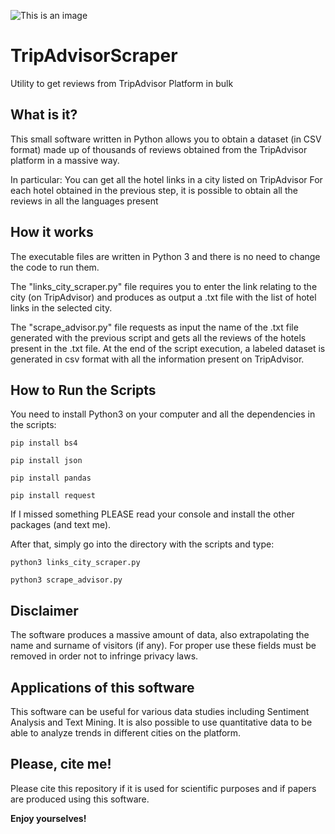 ![This is an image](https://i.ibb.co/zVNbPDW/repologo-copy.png)

# TripAdvisorScraper
Utility to get reviews from TripAdvisor Platform in bulk 

## What is it?

This small software written in Python allows you to obtain a dataset (in CSV format) made up of thousands of reviews obtained from the TripAdvisor platform in a massive way.

In particular:
You can get all the hotel links in a city listed on TripAdvisor
For each hotel obtained in the previous step, it is possible to obtain all the reviews in all the languages ​​present

## How it works

The executable files are written in Python 3 and there is no need to change the code to run them.

The "links_city_scraper.py" file requires you to enter the link relating to the city (on TripAdvisor) and produces as output a .txt file with the list of hotel links in the selected city.

The "scrape_advisor.py" file requests as input the name of the .txt file generated with the previous script and gets all the reviews of the hotels present in the .txt file. At the end of the script execution, a labeled dataset is generated in csv format with all the information present on TripAdvisor.

## How to Run the Scripts

You need to install Python3 on your computer and all the dependencies in the scripts:
```
pip install bs4 

pip install json 

pip install pandas

pip install request
```

If I missed something PLEASE read your console and install the other packages (and text me).


After that, simply go into the directory with the scripts and type:

```
python3 links_city_scraper.py

python3 scrape_advisor.py
```
## Disclaimer

The software produces a massive amount of data, also extrapolating the name and surname of visitors (if any).
For proper use these fields must be removed in order not to infringe privacy laws.

## Applications of this software

This software can be useful for various data studies including Sentiment Analysis and Text Mining. It is also possible to use quantitative data to be able to analyze trends in different cities on the platform.

## Please, cite me!

Please cite this repository if it is used for scientific purposes and if papers are produced using this software.

**Enjoy yourselves!**

